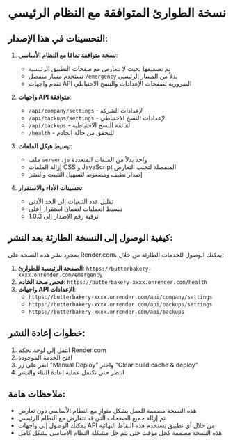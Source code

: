 # نسخة الطوارئ المتوافقة مع النظام الرئيسي

## التحسينات في هذا الإصدار:

1. **نسخة متوافقة تمامًا مع النظام الأساسي**:
   - تم تصميمها بحيث لا تتعارض مع صفحات التطبيق الرئيسية
   - تستخدم مسار منفصل `/emergency` بدلاً من المسار الرئيسي
   - تقدم واجهات API الضرورية لصفحات الإعدادات والنسخ الاحتياطي

2. **واجهات API متوافقة**:
   - `/api/company/settings` - لإعدادات الشركة
   - `/api/backups/settings` - لإعدادات النسخ الاحتياطي
   - `/api/backups` - لقائمة النسخ الاحتياطية
   - `/health` - للتحقق من حالة الخادم

3. **تبسيط هيكل الملفات**:
   - ملف `server.js` واحد بدلاً من الملفات المتعددة
   - إزالة الملفات CSS و JavaScript المنفصلة لتجنب التعارض
   - إصدار نظيف ومضغوط لتسهيل التثبيت والنشر

4. **تحسينات الأداء والاستقرار**:
   - تقليل عدد التبعيات إلى الحد الأدنى
   - تبسيط العمليات لضمان استقرار أعلى
   - ترقية رقم الإصدار إلى 1.0.3

## كيفية الوصول إلى النسخة الطارئة بعد النشر:

بمجرد نشر هذه النسخة على Render.com، يمكنك الوصول للخدمات الطارئة من خلال:

1. **الصفحة الرئيسية للطوارئ**: `https://butterbakery-xxxx.onrender.com/emergency`
2. **فحص صحة الخادم**: `https://butterbakery-xxxx.onrender.com/health`
3. **واجهات API الإعدادات**: 
   - `https://butterbakery-xxxx.onrender.com/api/company/settings`
   - `https://butterbakery-xxxx.onrender.com/api/backups/settings`
   - `https://butterbakery-xxxx.onrender.com/api/backups`

## خطوات إعادة النشر:

1. انتقل إلى لوحة تحكم Render.com
2. افتح الخدمة الموجودة
3. انقر على زر "Manual Deploy" واختر "Clear build cache & deploy"
4. انتظر حتى تكتمل عملية إعادة البناء والنشر

## ملاحظات هامة:

- هذه النسخة مصممة للعمل بشكل متوازٍ مع النظام الأساسي دون تعارض
- تم إزالة جميع الصفحات التي قد تتعارض مع النظام الرئيسي
- يمكنك الوصول إلى واجهات API من خلال أي تطبيق يستخدم هذه النقاط النهائية
- هذه النسخة مصممة كحل مؤقت حتى يتم حل مشكلة النظام الأساسي بشكل كامل
